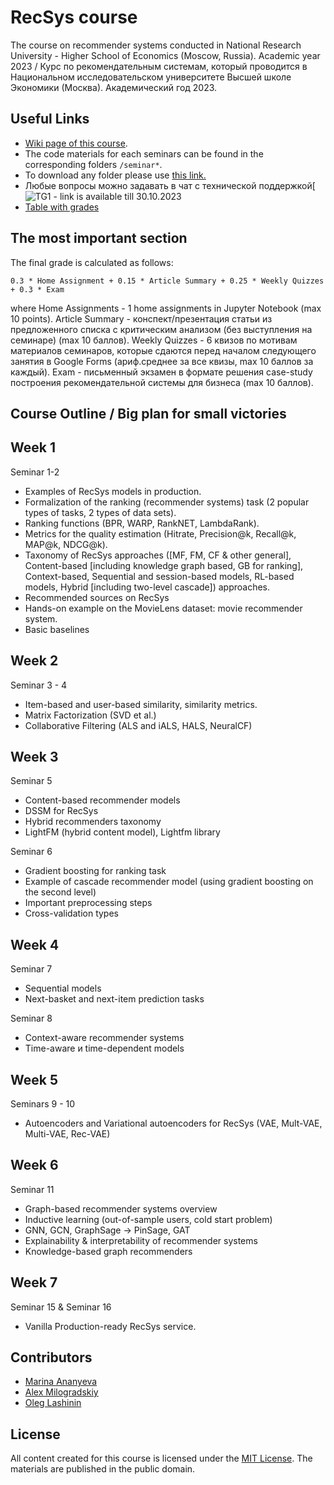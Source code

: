 # RecSys course
The course on recommender systems conducted in National Research University - Higher School of Economics (Moscow, Russia). Academic year 2023 /
Курс по рекомендательным системам, который проводится в Национальном исследовательском университете Высшей школе Экономики (Москва). Академический год 2023. 


## Useful Links

- [Wiki page of this course](http://wiki.cs.hse.ru/RecSys_2023). 
- The code materials for each seminars can be found in the corresponding folders `/seminar*`. 
- To download any folder please use [this link.](https://minhaskamal.github.io/DownGit/#/home)
- Любые вопросы можно задавать в чат с технической поддержкой[![TG1]() - link is available till 30.10.2023
-  [Table with grades](https://docs.google.com/spreadsheets/d/1YcIt-9AGwGhYj4vO6wnLUS5rZDrC83Wa/edit?usp=sharing&ouid=104963596150558587903&rtpof=true&sd=true)

## The most important section

The final grade is calculated as follows:

```
0.3 * Home Assignment + 0.15 * Article Summary + 0.25 * Weekly Quizzes + 0.3 * Exam
```
where
Home Assignments - 1 home assignments in Jupyter Notebook (max 10 points). 
Article Summary - конспект/презентация статьи из предложенного списка с критическим анализом (без выступления на семинаре) (max 10 баллов). 
Weekly Quizzes - 6 квизов по мотивам материалов семинаров, которые сдаются перед началом следующего занятия в Google Forms (ариф.среднее за все квизы, max 10 баллов за каждый). 
Exam - письменный экзамен в формате решения case-study построения рекомендательной системы для бизнеса (max 10 баллов). 


## Course Outline / Big plan for small victories

Week 1
-----

Seminar 1-2
- Examples of RecSys models in production.
- Formalization of the ranking (recommender systems) task (2 popular types of tasks, 2 types of data sets). 
- Ranking functions (BPR, WARP, RankNET, LambdaRank).
- Metrics for the quality estimation (Hitrate, Precision@k, Recall@k, MAP@k, NDCG@k).
- Taxonomy of RecSys approaches ([MF, FM, CF & other general], Content-based [including knowledge graph based, GB for ranking], Context-based, Sequential and session-based models, RL-based models, Hybrid [including two-level cascade]) approaches.
- Recommended sources on RecSys
- Hands-on example on the MovieLens dataset: movie recommender system. 
- Basic baselines

Week 2
-----
Seminar 3 - 4
- Item-based and user-based similarity, similarity metrics. 
- Matrix Factorization (SVD et al.)
- Collaborative Filtering (ALS and iALS, HALS, NeuralCF) 

Week 3
-----
Seminar 5
- Content-based recommender models
- DSSM for RecSys
- Hybrid recommenders taxonomy
- LightFM (hybrid content model), Lightfm library

Seminar 6
- Gradient boosting for ranking task
- Example of cascade recommender model (using gradient boosting on the second level)
- Important preprocessing steps
- Cross-validation types

Week 4
------
Seminar 7
- Sequential models
- Next-basket and next-item prediction tasks

Seminar 8
- Context-aware recommender systems
- Time-aware и time-dependent models

Week 5
--------
Seminars 9 - 10
- Autoencoders and Variational autoencoders for RecSys (VAE, Mult-VAE, Multi-VAE, Rec-VAE)

Week 6
-----
Seminar 11
- Graph-based recommender systems overview
- Inductive learning (out-of-sample users, cold start problem)
- GNN, GCN, GraphSage -> PinSage, GAT
- Explainability & interpretability of recommender systems
- Knowledge-based graph recommenders

Week 7
-----
Seminar 15 & Seminar 16
- Vanilla Production-ready RecSys service.


## Contributors 

* [Marina Ananyeva](https://github.com/anamarina)
* [Alex Milogradskiy](https://github.com/Nemexur)
* [Oleg Lashinin](https://github.com/fotol1)


## License

All content created for this course is licensed under the [MIT License](). The materials are published in the public domain.
